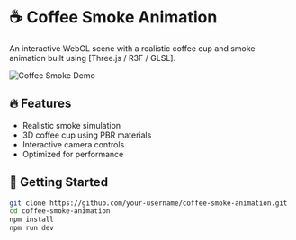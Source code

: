 # ☕ Coffee Smoke Animation

An interactive WebGL scene with a realistic coffee cup and smoke animation built using [Three.js / R3F / GLSL].

![Coffee Smoke Demo](./static/CoffeeSmoke.gif)


## 🔥 Features

- Realistic smoke simulation
- 3D coffee cup using PBR materials
- Interactive camera controls
- Optimized for performance

## 🚀 Getting Started

```bash
git clone https://github.com/your-username/coffee-smoke-animation.git
cd coffee-smoke-animation
npm install
npm run dev
